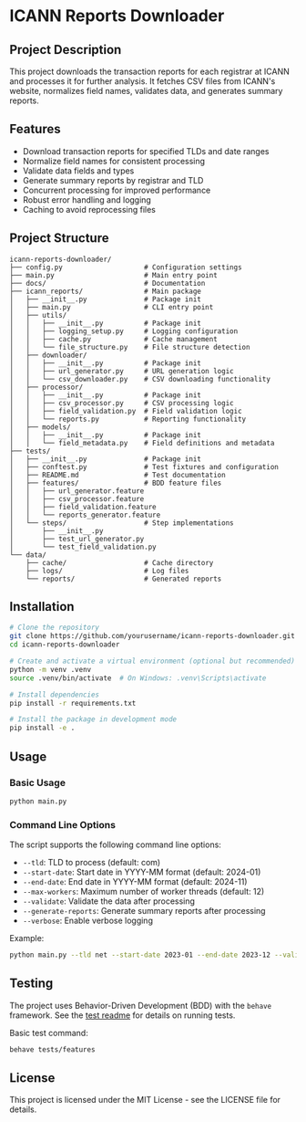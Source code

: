 # ICANN Reports Downloader

## Project Description
This project downloads the transaction reports for each registrar at ICANN and processes it for further analysis. It fetches CSV files from ICANN's website, normalizes field names, validates data, and generates summary reports.

## Features

- Download transaction reports for specified TLDs and date ranges
- Normalize field names for consistent processing
- Validate data fields and types
- Generate summary reports by registrar and TLD
- Concurrent processing for improved performance
- Robust error handling and logging
- Caching to avoid reprocessing files

## Project Structure

```text
icann-reports-downloader/
├── config.py                    # Configuration settings
├── main.py                      # Main entry point
├── docs/                        # Documentation
├── icann_reports/               # Main package
│   ├── __init__.py              # Package init
│   ├── main.py                  # CLI entry point
│   ├── utils/
│   │   ├── __init__.py          # Package init
│   │   ├── logging_setup.py     # Logging configuration 
│   │   ├── cache.py             # Cache management
│   │   └── file_structure.py    # File structure detection
│   ├── downloader/
│   │   ├── __init__.py          # Package init
│   │   ├── url_generator.py     # URL generation logic
│   │   └── csv_downloader.py    # CSV downloading functionality
│   ├── processor/
│   │   ├── __init__.py          # Package init
│   │   ├── csv_processor.py     # CSV processing logic
│   │   ├── field_validation.py  # Field validation logic
│   │   └── reports.py           # Reporting functionality
│   ├── models/
│   │   ├── __init__.py          # Package init
│   │   └── field_metadata.py    # Field definitions and metadata
├── tests/
│   ├── __init__.py              # Package init
│   ├── conftest.py              # Test fixtures and configuration
│   ├── README.md                # Test documentation
│   ├── features/                # BDD feature files
│   │   ├── url_generator.feature
│   │   ├── csv_processor.feature
│   │   ├── field_validation.feature
│   │   └── reports_generator.feature
│   └── steps/                   # Step implementations
│       ├── __init__.py
│       ├── test_url_generator.py
│       └── test_field_validation.py
└── data/
    ├── cache/                   # Cache directory
    ├── logs/                    # Log files
    └── reports/                 # Generated reports
```

## Installation

```bash
# Clone the repository
git clone https://github.com/yourusername/icann-reports-downloader.git
cd icann-reports-downloader

# Create and activate a virtual environment (optional but recommended)
python -m venv .venv
source .venv/bin/activate  # On Windows: .venv\Scripts\activate

# Install dependencies
pip install -r requirements.txt

# Install the package in development mode
pip install -e .
```

## Usage

### Basic Usage

```bash
python main.py
```

### Command Line Options

The script supports the following command line options:

- `--tld`: TLD to process (default: com)
- `--start-date`: Start date in YYYY-MM format (default: 2024-01)
- `--end-date`: End date in YYYY-MM format (default: 2024-11)
- `--max-workers`: Maximum number of worker threads (default: 12)
- `--validate`: Validate the data after processing
- `--generate-reports`: Generate summary reports after processing
- `--verbose`: Enable verbose logging

Example:

```bash
python main.py --tld net --start-date 2023-01 --end-date 2023-12 --validate --generate-reports
```

## Testing

The project uses Behavior-Driven Development (BDD) with the `behave` framework. See the [test readme](tests/README.md) for details on running tests.

Basic test command:

```bash
behave tests/features
```

## License

This project is licensed under the MIT License - see the LICENSE file for details.